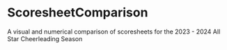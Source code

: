 # ScoresheetComparison
A visual and numerical comparison of scoresheets for the 2023 - 2024 All Star Cheerleading Season
